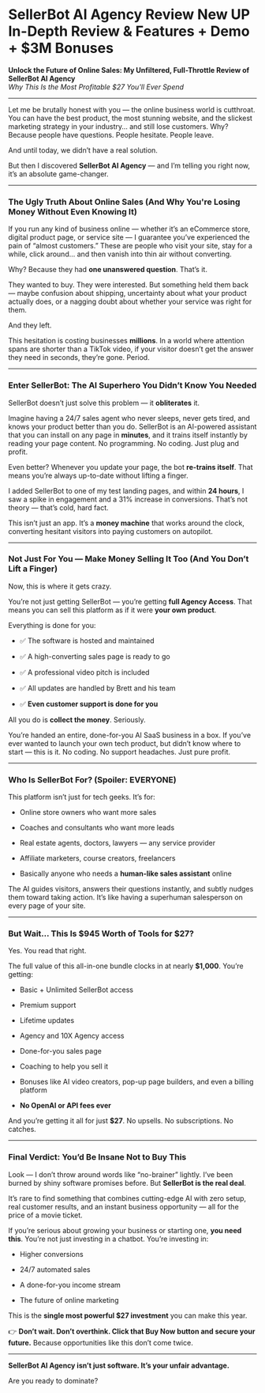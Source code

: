 # SellerBot AI Agency Review New UP In-Depth Review & Features + Demo + $3M Bonuses
<p class="" data-start="0" data-end="155"><strong data-start="0" data-end="97">Unlock the Future of Online Sales: My Unfiltered, Full-Throttle Review of SellerBot AI Agency</strong><br data-start="97" data-end="100" /><em data-start="100" data-end="155">Why This Is the Most Profitable $27 You'll Ever Spend</em></p>


<hr class="" data-start="157" data-end="160" />
<p class="" data-start="162" data-end="443">Let me be brutally honest with you — the online business world is cutthroat. You can have the best product, the most stunning website, and the slickest marketing strategy in your industry… and still lose customers. Why? Because people have questions. People hesitate. People leave.</p>
<p class="" data-start="445" data-end="493">And until today, we didn’t have a real solution.</p>
<p class="" data-start="495" data-end="604">But then I discovered <strong data-start="517" data-end="540">SellerBot AI Agency</strong> — and I’m telling you right now, it’s an absolute game-changer.</p>


<hr class="" data-start="606" data-end="609" />

<h3 class="" data-start="611" data-end="702">The Ugly Truth About Online Sales (And Why You're Losing Money Without Even Knowing It)</h3>
<p class="" data-start="704" data-end="1000">If you run any kind of business online — whether it’s an eCommerce store, digital product page, or service site — I guarantee you’ve experienced the pain of “almost customers.” These are people who visit your site, stay for a while, click around… and then vanish into thin air without converting.</p>
<p class="" data-start="1002" data-end="1063">Why? Because they had <strong data-start="1024" data-end="1051">one unanswered question</strong>. That’s it.</p>
<p class="" data-start="1065" data-end="1286">They wanted to buy. They were interested. But something held them back — maybe confusion about shipping, uncertainty about what your product actually does, or a nagging doubt about whether your service was right for them.</p>
<p class="" data-start="1288" data-end="1302">And they left.</p>
<p class="" data-start="1304" data-end="1504">This hesitation is costing businesses <strong data-start="1342" data-end="1354">millions</strong>. In a world where attention spans are shorter than a TikTok video, if your visitor doesn’t get the answer they need in seconds, they’re gone. Period.</p>


<hr class="" data-start="1506" data-end="1509" />

<h3 class="" data-start="1511" data-end="1575">Enter SellerBot: The AI Superhero You Didn’t Know You Needed</h3>
<p class="" data-start="1577" data-end="1643">SellerBot doesn’t just solve this problem — it <strong data-start="1624" data-end="1639">obliterates</strong> it.</p>
<p class="" data-start="1645" data-end="1953">Imagine having a 24/7 sales agent who never sleeps, never gets tired, and knows your product better than you do. SellerBot is an AI-powered assistant that you can install on any page in <strong data-start="1831" data-end="1842">minutes</strong>, and it trains itself instantly by reading your page content. No programming. No coding. Just plug and profit.</p>
<p class="" data-start="1955" data-end="2090">Even better? Whenever you update your page, the bot <strong data-start="2007" data-end="2027">re-trains itself</strong>. That means you’re always up-to-date without lifting a finger.</p>
<p class="" data-start="2092" data-end="2274">I added SellerBot to one of my test landing pages, and within <strong data-start="2154" data-end="2166">24 hours</strong>, I saw a spike in engagement and a 31% increase in conversions. That’s not theory — that’s cold, hard fact.</p>
<p class="" data-start="2276" data-end="2418">This isn’t just an app. It’s a <strong data-start="2307" data-end="2324">money machine</strong> that works around the clock, converting hesitant visitors into paying customers on autopilot.</p>


<hr class="" data-start="2420" data-end="2423" />

<h3 class="" data-start="2425" data-end="2503">Not Just For You — Make Money Selling It Too (And You Don’t Lift a Finger)</h3>
<p class="" data-start="2505" data-end="2538">Now, this is where it gets crazy.</p>
<p class="" data-start="2540" data-end="2688">You’re not just getting SellerBot — you’re getting <strong data-start="2591" data-end="2613">full Agency Access</strong>. That means you can sell this platform as if it were <strong data-start="2667" data-end="2687">your own product</strong>.</p>
<p class="" data-start="2690" data-end="2717">Everything is done for you:</p>

<ul data-start="2719" data-end="2947">
 	<li class="" data-start="2719" data-end="2760">
<p class="" data-start="2721" data-end="2760">✅ The software is hosted and maintained</p>
</li>
 	<li class="" data-start="2761" data-end="2808">
<p class="" data-start="2763" data-end="2808">✅ A high-converting sales page is ready to go</p>
</li>
 	<li class="" data-start="2809" data-end="2851">
<p class="" data-start="2811" data-end="2851">✅ A professional video pitch is included</p>
</li>
 	<li class="" data-start="2852" data-end="2901">
<p class="" data-start="2854" data-end="2901">✅ All updates are handled by Brett and his team</p>
</li>
 	<li class="" data-start="2902" data-end="2947">
<p class="" data-start="2904" data-end="2947">✅ <strong data-start="2906" data-end="2947">Even customer support is done for you</strong></p>
</li>
</ul>
<p class="" data-start="2949" data-end="2996">All you do is <strong data-start="2963" data-end="2984">collect the money</strong>. Seriously.</p>
<p class="" data-start="2998" data-end="3213">You’re handed an entire, done-for-you AI SaaS business in a box. If you’ve ever wanted to launch your own tech product, but didn’t know where to start — this is it. No coding. No support headaches. Just pure profit.</p>


<hr class="" data-start="3215" data-end="3218" />

<h3 class="" data-start="3220" data-end="3265">Who Is SellerBot For? (Spoiler: EVERYONE)</h3>
<p class="" data-start="3267" data-end="3317">This platform isn’t just for tech geeks. It’s for:</p>

<ul data-start="3319" data-end="3599">
 	<li class="" data-start="3319" data-end="3362">
<p class="" data-start="3321" data-end="3362">Online store owners who want more sales</p>
</li>
 	<li class="" data-start="3363" data-end="3410">
<p class="" data-start="3365" data-end="3410">Coaches and consultants who want more leads</p>
</li>
 	<li class="" data-start="3411" data-end="3474">
<p class="" data-start="3413" data-end="3474">Real estate agents, doctors, lawyers — any service provider</p>
</li>
 	<li class="" data-start="3475" data-end="3528">
<p class="" data-start="3477" data-end="3528">Affiliate marketers, course creators, freelancers</p>
</li>
 	<li class="" data-start="3529" data-end="3599">
<p class="" data-start="3531" data-end="3599">Basically anyone who needs a <strong data-start="3560" data-end="3590">human-like sales assistant</strong> online</p>
</li>
</ul>
<p class="" data-start="3601" data-end="3774">The AI guides visitors, answers their questions instantly, and subtly nudges them toward taking action. It’s like having a superhuman salesperson on every page of your site.</p>


<hr class="" data-start="3776" data-end="3779" />

<h3 class="" data-start="3781" data-end="3831">But Wait… This Is $945 Worth of Tools for $27?</h3>
<p class="" data-start="3833" data-end="3858">Yes. You read that right.</p>
<p class="" data-start="3860" data-end="3948">The full value of this all-in-one bundle clocks in at nearly <strong data-start="3921" data-end="3931">$1,000</strong>. You’re getting:</p>

<ul data-start="3950" data-end="4242">
 	<li class="" data-start="3950" data-end="3988">
<p class="" data-start="3952" data-end="3988">Basic + Unlimited SellerBot access</p>
</li>
 	<li class="" data-start="3989" data-end="4008">
<p class="" data-start="3991" data-end="4008">Premium support</p>
</li>
 	<li class="" data-start="4009" data-end="4029">
<p class="" data-start="4011" data-end="4029">Lifetime updates</p>
</li>
 	<li class="" data-start="4030" data-end="4062">
<p class="" data-start="4032" data-end="4062">Agency and 10X Agency access</p>
</li>
 	<li class="" data-start="4063" data-end="4090">
<p class="" data-start="4065" data-end="4090">Done-for-you sales page</p>
</li>
 	<li class="" data-start="4091" data-end="4123">
<p class="" data-start="4093" data-end="4123">Coaching to help you sell it</p>
</li>
 	<li class="" data-start="4124" data-end="4209">
<p class="" data-start="4126" data-end="4209">Bonuses like AI video creators, pop-up page builders, and even a billing platform</p>
</li>
 	<li class="" data-start="4210" data-end="4242">
<p class="" data-start="4212" data-end="4242"><strong data-start="4212" data-end="4242">No OpenAI or API fees ever</strong></p>
</li>
</ul>
<p class="" data-start="4244" data-end="4329">And you’re getting it all for just <strong data-start="4279" data-end="4286">$27</strong>. No upsells. No subscriptions. No catches.</p>


<hr class="" data-start="4331" data-end="4334" />

<h3 class="" data-start="4336" data-end="4386">Final Verdict: You’d Be Insane Not to Buy This</h3>
<p class="" data-start="4388" data-end="4536">Look — I don’t throw around words like “no-brainer” lightly. I’ve been burned by shiny software promises before. But <strong data-start="4505" data-end="4535">SellerBot is the real deal</strong>.</p>
<p class="" data-start="4538" data-end="4710">It’s rare to find something that combines cutting-edge AI with zero setup, real customer results, and an instant business opportunity — all for the price of a movie ticket.</p>
<p class="" data-start="4712" data-end="4854">If you’re serious about growing your business or starting one, <strong data-start="4775" data-end="4792">you need this</strong>. You’re not just investing in a chatbot. You’re investing in:</p>

<ul data-start="4856" data-end="4971">
 	<li class="" data-start="4856" data-end="4878">
<p class="" data-start="4858" data-end="4878">Higher conversions</p>
</li>
 	<li class="" data-start="4879" data-end="4903">
<p class="" data-start="4881" data-end="4903">24/7 automated sales</p>
</li>
 	<li class="" data-start="4904" data-end="4936">
<p class="" data-start="4906" data-end="4936">A done-for-you income stream</p>
</li>
 	<li class="" data-start="4937" data-end="4971">
<p class="" data-start="4939" data-end="4971">The future of online marketing</p>
</li>
</ul>
<p class="" data-start="4973" data-end="5048">This is the <strong data-start="4985" data-end="5024">single most powerful $27 investment</strong> you can make this year.</p>
<p class="" data-start="5050" data-end="5185">👉 <strong data-start="5053" data-end="5135">Don’t wait. Don’t overthink. Click that Buy Now button and secure your future.</strong> Because opportunities like this don’t come twice.</p>


<hr class="" data-start="5187" data-end="5190" />
<p class="" data-start="5192" data-end="5266"><strong data-start="5192" data-end="5264">SellerBot AI Agency isn’t just software. It’s your unfair advantage.</strong></p>
<p class="" data-start="5268" data-end="5294">Are you ready to dominate?</p>
